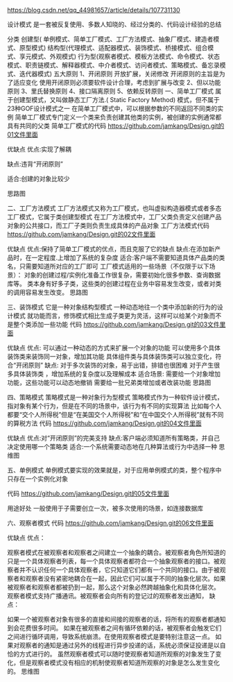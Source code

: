 https://blog.csdn.net/qq_44981657/article/details/107731130

设计模式
是一套被反复使用、多数人知晓的、经过分类的、代码设计经验的总结

分类
创建型( 单例模式、简单工厂模式、工厂方法模式、抽象厂模式、建造者模式、原型模式)
结构型(代理模式、适配器模式、装饰模式、桥接模式、组合模式、享元模式、外观模式)
行为型(观察者模式、模板方法模式、命令模式、状态模式、职责链模式、解释器模式、中介者模式、访问者模式、策略模式、备忘录模式、迭代器模式)
五大原则
1、开闭原则
开放扩展，关闭修改
开闭原则的主旨是为了适应变化
使用开闭原则必须要软件设计合理，考虑到扩展与改变
2、但以功能原则
3、里氏替换原则
4、接口隔离原则
5、依赖反转原则
一、简单工厂模式
属于创建型模式，又叫做静态工厂方法.( Static Factory Method) 模式，但不属于23种GOF设计模式之一
在简单工厂模式中，可以根据参数的不同返回不同类的实例
简单工厂模式专门定义一个类来负责创建其他类的实例，被创建的实例通常都具有共同的父类
简单工厂模式的代码
https://github.com/jamkang/Design.git的01文件里面

优缺点
优点:实现了解耦

缺点:违背“开闭原则”

适合:创建的对象比较少

思路图


二、工厂方法模式
工厂方法模式又称为工厂模式，也叫虚拟构造器模式或者多态工厂模式，它属于类创建型模式
在工厂方法模式中，工厂父类负责定义创建产品对象的公共接口，而工厂子类则负责生成具体的产品对象
工厂方法模式代码
https://github.com/jamkang/Design.git的02文件里面

优缺点
优点:保持了简单工厂模式的优点，而且克服了它的缺点
缺点:在添加新产品时，在一定程度.上增加了系统的复杂度
适合:客户端不需要知道具体产品类的类名，只需要知道所对应的工厂即可
工厂模式适用的一些场景（不仅限于以下场景）：
对象的创建过程/实例化准备工作很复杂，需要初始化很多参数、查询数据库等。
类本身有好多子类，这些类的创建过程在业务中容易发生改变，或者对类的调用容易发生改变。
思路图


三、装饰模式
它是一种对象结构型模式
一种动态地往一个类中添加新的行为的设计模式
就功能而言，修饰模式相比生成子类更为灵活，这样可以给某个对象而不是整个类添加一些功能
代码
https://github.com/jamkang/Design.git的03文件里面

优缺点
优点:
可以通过一种动态的方式来扩展一个对象的功能
可以使用多个具体装饰类来装饰同一对象，增加其功能
具体组件类与具体装饰类可以独立变化，符合“开闭原则”
缺点:
对于多次装饰的对象，易于出错，排错也很困难
对于产生很多具体装饰类 ，增加系统的复杂度以及理解成本
适合场景:
需要给一个对象增加功能，这些功能可以动态地撤销
需要给一批兄弟类增加或者改装功能
思路图


四、策略模式
策略模式是一种对象行为型模式
策略模式作为一种软件设计模式，指对象有某个行为，但是在不同的场景中，该行为有不同的实现算法
比如每个人都要“交个人所得税”但是“在美国交个人所得税”和“在中国交个人所得税”就有不同的算税方法
代码
https://github.com/jamkang/Design.git的04文件里面

优缺点
优点:对“开闭原则”的完美支持
缺点:客户端必须知道所有策略类，并自己决定使用哪一个策略类
适合:一个系统需要动态地在几种算法或行为中选择一种
思维图


五、单例模式
单例模式要实现的效果就是，对于应用单例模式的类，整个程序中只存在一个实例化对象

代码
https://github.com/jamkang/Design.git的05文件里面

用途好处
一般使用于子需要创立一次，被多次使用的场景，如连接数据库

六、观察者模式
代码
https://github.com/jamkang/Design.git的06文件里面

优缺点
优点：

观察者模式在被观察者和观察者之间建立一个抽象的耦合。被观察者角色所知道的只是一个具体观察者列表，每一个具体观察者都符合一个抽象观察者的接口。被观察者并不认识任何一个具体观察者，它只知道它们都有一个共同的接口。由于被观察者和观察者没有紧密地耦合在一起，因此它们可以属于不同的抽象化层次。如果被观察者和观察者都被扔到一起，那么这个对象必然跨越抽象化和具体化层次。
观察者模式支持广播通讯。被观察者会向所有的登记过的观察者发出通知，
缺点：

如果一个被观察者对象有很多的直接和间接的观察者的话，将所有的观察者都通知到会花费很多时间。
如果在被观察者之间有循环依赖的话，被观察者会触发它们之间进行循环调用，导致系统崩溃。在使用观察者模式是要特别注意这一点。
如果对观察者的通知是通过另外的线程进行异步投递的话，系统必须保证投递是以自恰的方式进行的。
虽然观察者模式可以随时使观察者知道所观察的对象发生了变化，但是观察者模式没有相应的机制使观察者知道所观察的对象是怎么发生变化的。
思维图